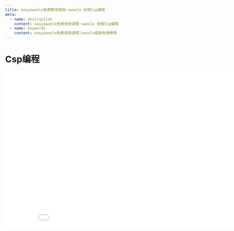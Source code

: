 ```yaml
---
title: easyswoole免费教学视频:swoole 协程Csp编程
meta:
  - name: description
    content: easyswoole免费视频课程:swoole 协程Csp编程
  - name: keywords
    content: easyswoole免费视频课程|swoole框架免费教程
---
```

# Csp编程
<div>
    <iframe id="videoFrame" src="//player.bilibili.com/player.html?bvid=BV1Xu4y167g5" scrolling="no" border="0" frameborder="no" framespacing="0" allowfullscreen="true" width="900px" height="500px"></iframe>
</div>


